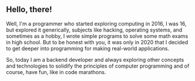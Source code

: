 ## Hello, there!

Well, I'm a programmer who started exploring computing in 2016, I was 16, but explored it generically, subjects like hacking, operating systems, and sometimes as a hobby, I wrote simple programs to solve some math exams in high school. But to be honest with you, it was only in 2020 that I decided to get deeper into programming for making real-world applications.

So, today I am a backend developer and always exploring other concepts and technologies to solidify the principles of computer programming and of course, have fun, like in code marathons.
